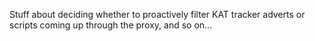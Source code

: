 Stuff about deciding whether to proactively filter KAT tracker adverts or scripts coming up through the proxy, and so on...
